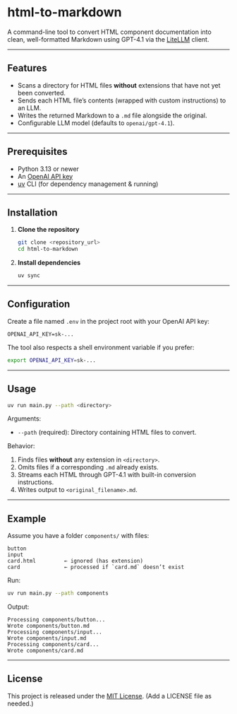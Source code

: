 # html-to-markdown

A command-line tool to convert HTML component documentation into clean, well-formatted Markdown using GPT-4.1 via the [LiteLLM](https://pypi.org/project/litellm/) client.

---

## Features

- Scans a directory for HTML files **without** extensions that have not yet been converted.  
- Sends each HTML file’s contents (wrapped with custom instructions) to an LLM.  
- Writes the returned Markdown to a `.md` file alongside the original.  
- Configurable LLM model (defaults to `openai/gpt-4.1`).  

---

## Prerequisites

- Python 3.13 or newer  
- An [OpenAI API key](https://platform.openai.com/docs/api-keys)  
- [uv](https://docs.astral.sh/uv/getting-started/installation/) CLI (for dependency management & running)  

---

## Installation

1. **Clone the repository**  
   ```bash  
   git clone <repository_url>  
   cd html-to-markdown  
   ```  
2. **Install dependencies**  
   ```bash  
   uv sync  
   ```  

---

## Configuration

Create a file named `.env` in the project root with your OpenAI API key:

```dotenv
OPENAI_API_KEY=sk-...
```

The tool also respects a shell environment variable if you prefer:

```bash
export OPENAI_API_KEY=sk-...
```

---

## Usage

```bash
uv run main.py --path <directory>
```

Arguments:

- `--path` (required): Directory containing HTML files to convert.  

Behavior:

1. Finds files **without** any extension in `<directory>`.  
2. Omits files if a corresponding `.md` already exists.  
3. Streams each HTML through GPT-4.1 with built-in conversion instructions.  
4. Writes output to `<original_filename>.md`.  

---

## Example

Assume you have a folder `components/` with files:

```
button
input
card.html         ← ignored (has extension)
card              ← processed if `card.md` doesn’t exist
```

Run:

```bash
uv run main.py --path components
```

Output:

```
Processing components/button...
Wrote components/button.md
Processing components/input...
Wrote components/input.md
Processing components/card...
Wrote components/card.md
```

---

## License

This project is released under the [MIT License](LICENSE). (Add a LICENSE file as needed.)
